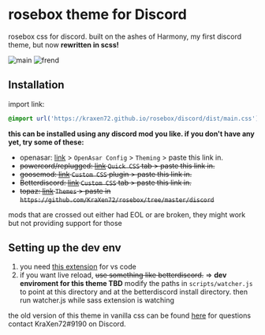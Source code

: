 # rosebox theme for Discord
rosebox css for discord.
built on the ashes of Harmony, my first discord theme, but now **rewritten in scss!**

![main](https://cdn.discordapp.com/attachments/704792091955429426/920341533692133507/unknown.png)
![frend](https://cdn.discordapp.com/attachments/704792091955429426/920341817063510037/unknown.png)


## Installation
import link:
```css 
@import url('https://kraxen72.github.io/rosebox/discord/dist/main.css');
```  
**this can be installed using any discord mod you like. if you don't have any yet, try some of these:**
- openasar: [link](https://openasar.dev) > `OpenAsar Config` > `Theming` > paste this link in.
- ~~powercord/replugged: [link](https://powercord.dev) `Quick CSS` tab > paste this link in.~~
- ~~goosemod: [link](https://goosemod.com) `Custom CSS` plugin > paste this link in.~~
- ~~Betterdiscord: [link](https://github.com/rauenzi/BBDInstaller/releases/) `Custom CSS` tab > paste this link in.~~
- ~~topaz: [link](https://github.com/KraXen72/rosebox/tree/master/discord) `Themes` > paste in `https://github.com/KraXen72/rosebox/tree/master/discord`~~
  
mods that are crossed out either had EOL or are broken, they might work but not providing support for those

## Setting up the dev env
1. you need [this extension](https://marketplace.visualstudio.com/items?itemName=glenn2223.live-sass) for vs code
2. if you want live reload, ~~use something like betterdiscord.~~ => **dev enviroment for this theme TBD** modify the paths in `scripts/watcher.js` to point at this directory and at the betterdiscord install directory. then run watcher.js while sass extension is watching

the old version of this theme in vanilla css can be found [here](https://github.com/KraXen72/rosebox-discord)
for questions contact KraXen72#9190 on Discord.